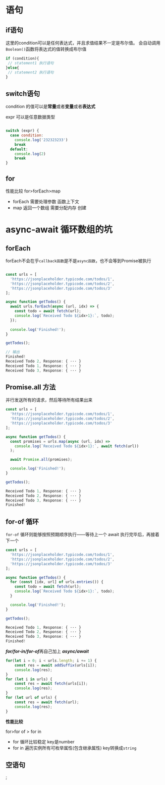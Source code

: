 
# 语句

## if语句

这里的condition可以是任何表达式，并且求值结果不一定是布尔值。
会自动调用`Boolean()`函数将表达式的值转换成布尔值

```js
if (condition){
 // statement1 执行语句
}else{
 // statement2 执行语句
} 
```

## switch语句

condition 的值可以是**常量**或者**变量**或者**表达式**

expr 可以是任意数据类型

```js

switch (expr) {
  case condition:
    console.log('232323233')
    break
  default:
    console.log(2)
    break
}

```
## for

性能比较 for>forEach>map 

- forEach 需要处理参数 函数上下文
- map  返回一个数组 需要分配内存 创建







# async-await 循环数组的坑

## forEach

forEach不会在乎`callback函数`是不是`async函数`，也不会等到Promise被执行
```js

const urls = [
  'https://jsonplaceholder.typicode.com/todos/1',
  'https://jsonplaceholder.typicode.com/todos/2',
  'https://jsonplaceholder.typicode.com/todos/3'
];

async function getTodos() {
  await urls.forEach(async (url, idx) => { 
    const todo = await fetch(url);
    console.log(`Received Todo ${idx+1}:`, todo);
  });
  
  console.log('Finished!');
}

getTodos();

// 输出
Finished!
Received Todo 2, Response: { ··· }
Received Todo 1, Response: { ··· }
Received Todo 3, Response: { ··· }

```
## Promise.all 方法


并行发送所有的请求，然后等待所有结果出来
```js
const urls = [
  'https://jsonplaceholder.typicode.com/todos/1',
  'https://jsonplaceholder.typicode.com/todos/2',
  'https://jsonplaceholder.typicode.com/todos/3'
];

async function getTodos() {
  const promises = urls.map(async (url, idx) => 
    console.log(`Received Todo ${idx+1}:`, await fetch(url))
  );

  await Promise.all(promises);

  console.log('Finished!');
}

getTodos();

Received Todo 1, Response: { ··· }
Received Todo 2, Response: { ··· }
Received Todo 3, Response: { ··· }
Finished!
```

## for-of 循环

`for-of` 循环则能够按照预期顺序执行——等待上一个 await 执行完毕后，再接着下一个  

```js
const urls = [
  'https://jsonplaceholder.typicode.com/todos/1',
  'https://jsonplaceholder.typicode.com/todos/2',
  'https://jsonplaceholder.typicode.com/todos/3'
];

async function getTodos() {
  for (const [idx, url] of urls.entries()) {
    const todo = await fetch(url);
    console.log(`Received Todo ${idx+1}:`, todo);
  }

  console.log('Finished!');
}

getTodos();

Received Todo 1, Response: { ··· }
Received Todo 2, Response: { ··· }
Received Todo 3, Response: { ··· }
Finished!
```
***for/for-in/for-of***再自己加上 ***async/await***

```js
for(let i = 0; i < urls.length; i += 1) {
    const res = await addSuffix(urls[i]);
    console.log(res);
}
for (let i in urls) {
    const res = await fetch(urls[i]);
    console.log(res);
}
for (let url of urls) {
    const res = await fetch(url);
    console.log(res);
}
```

**性能比较**

for>for of > for in 

- for 循环比较稳定 key是number
- for in  遍历实例所有可枚举属性(包含继承属性) key转换成`string`

## 空语句
;


